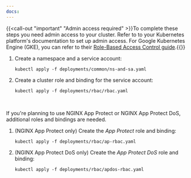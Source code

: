 ```yaml
---
docs:
---
```


{{<call-out "important" "Admin access required" >}}To complete these steps you need admin access to your cluster. Refer to to your Kubernetes platform's documentation to set up admin access. For Google Kubernetes Engine (GKE), you can refer to their [Role-Based Access Control guide](https://cloud.google.com/kubernetes-engine/docs/how-to/role-based-access-control).{{</call-out>}}

1. Create a namespace and a service account:

    ```shell
    kubectl apply -f deployments/common/ns-and-sa.yaml
    ```

2. Create a cluster role and binding for the service account:

    ```shell
    kubectl apply -f deployments/rbac/rbac.yaml
    ```

<br>

If you're planning to use NGINX App Protect or NGINX App Protect DoS, additional roles and bindings are needed.

1. (NGINX App Protect only) Create the *App Protect* role and binding:

    ```shell
    kubectl apply -f deployments/rbac/ap-rbac.yaml
    ```

2. (NGINX App Protect DoS only) Create the *App Protect DoS* role and binding:

    ```shell
    kubectl apply -f deployments/rbac/apdos-rbac.yaml
    ```
